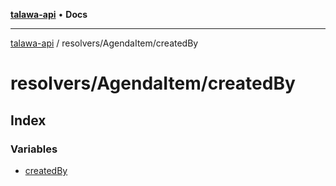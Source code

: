 [**talawa-api**](../../../README.md) • **Docs**

***

[talawa-api](../../../modules.md) / resolvers/AgendaItem/createdBy

# resolvers/AgendaItem/createdBy

## Index

### Variables

- [createdBy](variables/createdBy.md)

